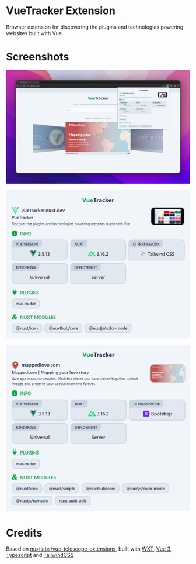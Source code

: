 # VueTracker Extension
Browser extension for discovering the plugins and technologies powering websites built with Vue.

# Screenshots

![screenshot-0](/screenshots/preview.png)

![screenshot-1](/screenshots/ss-1.png)

![screenshot-2](/screenshots/ss-2.png)

# Credits
Based on [nuxtlabs/vue-telescope-extensions](https://github.com/nuxtlabs/vue-telescope-extensions), built with [WXT](https://github.com/wxt-dev/wxt), [Vue 3](https://github.com/vuejs/core), [Typescript](https://github.com/microsoft/TypeScript) and [TailwindCSS](https://github.com/tailwindlabs/tailwindcss)